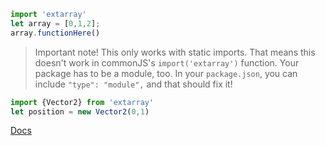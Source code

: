 ```js
import 'extarray'
let array = [0,1,2];
array.functionHere()
```
> Important note! This only works with static imports. That means this doesn't work in commonJS's `import('extarray')` function. Your package has to be a module, too. In your `package.json`, you can include `"type": "module",` and that should fix it!
```js
import {Vector2} from 'extarray'
let position = new Vector2(0,1)
```
[Docs](https://cdn.jsdelivr.net/gh/raphaelsiz/extraray/out/index.html)